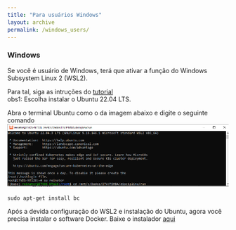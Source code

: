 ```yaml
---
title: "Para usuários Windows"
layout: archive
permalink: /windows_users/
---  
```


### Windows

Se você é usuário de Windows, terá que ativar a função do Windows Subsystem Linux 2 (WSL2).

Para tal, siga as intruções do [tutorial](https://marcelo-albuquerque.medium.com/como-instalar-o-wsl-2-no-windows-10-3e26d99d7161)\
obs1: Escolha instalar o Ubuntu 22.04 LTS.

Abra o terminal Ubuntu como o da imagem abaixo e digite o seguinte comando
![](/images/ubuntu.png)


```console
sudo apt-get install bc
```

Após a devida configuração do WSL2 e instalação do Ubuntu, agora você precisa instalar o software Docker.
Baixe o instalador [aqui](https://desktop.docker.com/win/main/amd64/Docker%20Desktop%20Installer.exe?utm_source=docker&utm_medium=webreferral&utm_campaign=dd-smartbutton&utm_location=module&_gl=1*6n2oph*_ga*MzM5NjI4NTIxLjE3MTIyNjcxNDI.*_ga_XJWPQMJYHQ*MTcxNjY5NzMzOS4xMS4wLjE3MTY2OTczMzkuNjAuMC4w)
